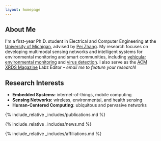 ```yaml
---
layout: homepage
---
```


## About Me

I'm a first-year Ph.D. student in Electrical and Computer Engineering at the [University of Michigan][U-Mich], advised by [Pei Zhang][Pei-Zhang]. My research focuses on developing multimodal sensing networks and intelligent systems for environmental monitoring and smart communities, including [vehicular environmental monitoring][neighbor-drive] and [virus detection][CPI]. I also serve as the [ACM XRDS Magazine][ACM-XRDS] Labz Editor – *email me to feature your research*!

<!--  I earned a B.Sc. in Computer Science and Applied Mathematics from [Baldwin Wallace University][B-W], where I was a member of the [Mobile & IoT for Planet and Society Research Group][MOPS] under [Brian Krupp][Brian-Krupp]. (Fun fact: he developed [Ducky Weather][ducky], a weather app that respects your privacy!) -->

## Research Interests

- **Embedded Systems:** internet-of-things, mobile computing
- **Sensing Networks:** wireless, environmental, and health sensing
- **Human-Centered Computing:** ubiquitous and pervasive networks

{% include_relative _includes/publications.md %}

{% include_relative _includes/news.md %}

{% include_relative _includes/affiliations.md %}

[s5]: https://buildspace.so
[U-Mich]: https://umich.edu
[AQ-IoT]: https://mopsdev.bw.edu/~bkrupp/aq/view.html
[Pei-Zhang]: https://peizhang.engin.umich.edu
[B-W]: https://www.bw.edu
[ACM-XRDS]: https://xrds.acm.org
[MOPS]: https://mops.bw.edu
[Brian-Krupp]: https://krupp.dev
[ducky]: https://apps.apple.com/us/app/ducky-weather/id6474254666
[NCWIT-AiC-Collegiate-Award]: https://www.aspirations.org/award-programs/aic-collegiate-award 
[ACM-XRDS-Magazine]: https://xrds.acm.org
[CIO-Tomorrow-Scholarship]: https://www.cio-tomorrow.com/studentscholarship.html
[CCSC]: https://www.ccsc.org/midwest/
[OSGC]: https://osgc.org/
[CMU-REU]: https://hcii.cmu.edu/summer-research-program
[OCWIC]: https://ocwic23.ocwic.org
[Campus-Plate]: https://mops.bw.edu/cp/
[Edu-Sense]: https://www.edusense.io
[NohPei]: https://noh-lab.stanford.edu/research
[neighbor-drive]: https://www.nsf.gov/awardsearch/showAward?AWD_ID=2409138&HistoricalAwards=false
[CPI]: https://www.pandemicinsights.org